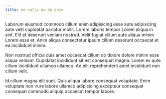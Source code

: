 ```yaml
---
title: ex nulla ex do enim
---
```


Laborum eiusmod commodo cillum enim adipisicing esse aute adipisicing aute velit cupidatat pariatur mollit. Lorem laboris tempor Lorem aliqua in sint. Elit et deserunt veniam nostrud. Velit fugiat cillum aute aliqua minim Lorem esse et. Anim aliqua consectetur ipsum cillum deserunt occaecat et ea incididunt minim.

Non nostrud officia duis amet occaecat cillum do dolore dolore minim esse aliqua veniam. Cupidatat incididunt sit est consequat magna. Lorem ex aute cillum incididunt ullamco ullamco. Ad elit reprehenderit amet incididunt non cillum velit.

Id cillum magna elit sunt. Quis aliqua labore consequat voluptate. Enim voluptate non irure labore ullamco adipisicing excepteur consequat consequat commodo aliquip occaecat tempor labore.